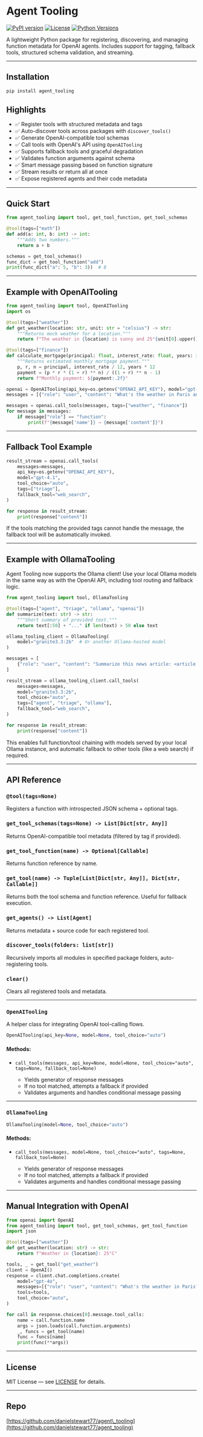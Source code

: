 # Agent Tooling

[![PyPI version](https://img.shields.io/pypi/v/agent_tooling.svg)](https://pypi.org/project/agent_tooling/)
[![License](https://img.shields.io/github/license/danielstewart77/agent_tooling.svg)](LICENSE)
[![Python Versions](https://img.shields.io/pypi/pyversions/agent_tooling.svg)](https://pypi.org/project/agent_tooling/)

A lightweight Python package for registering, discovering, and managing function metadata for OpenAI agents. Includes support for tagging, fallback tools, structured schema validation, and streaming.

---

## Installation

```bash
pip install agent_tooling
```

## Highlights

* ✅ Register tools with structured metadata and tags
* ✅ Auto-discover tools across packages with `discover_tools()`
* ✅ Generate OpenAI-compatible tool schemas
* ✅ Call tools with OpenAI's API using `OpenAITooling`
* ✅ Supports fallback tools and graceful degradation
* ✅ Validates function arguments against schema
* ✅ Smart message passing based on function signature
* ✅ Stream results or return all at once
* ✅ Expose registered agents and their code metadata

---

## Quick Start

```python
from agent_tooling import tool, get_tool_function, get_tool_schemas

@tool(tags=["math"])
def add(a: int, b: int) -> int:
    """Adds two numbers."""
    return a + b

schemas = get_tool_schemas()
func_dict = get_tool_function("add")
print(func_dict("a": 5, "b": 3))  # 8
```

---

## Example with OpenAITooling

```python
from agent_tooling import tool, OpenAITooling
import os

@tool(tags=["weather"])
def get_weather(location: str, unit: str = "celsius") -> str:
    """Returns mock weather for a location."""
    return f"The weather in {location} is sunny and 25°{unit[0].upper()}"

@tool(tags=["finance"])
def calculate_mortgage(principal: float, interest_rate: float, years: int) -> str:
    """Returns estimated monthly mortgage payment."""
    p, r, n = principal, interest_rate / 12, years * 12
    payment = (p * r * (1 + r) ** n) / ((1 + r) ** n - 1)
    return f"Monthly payment: ${payment:.2f}"

openai = OpenAITooling(api_key=os.getenv("OPENAI_API_KEY"), model="gpt-4o")
messages = [{"role": "user", "content": "What's the weather in Paris and mortgage for $300,000 at 4.5% for 30 years?"}]

messages = openai.call_tools(messages, tags=["weather", "finance"])
for message in messages:
    if message["role"] == "function":
        print(f"{message['name']} → {message['content']}")
```

---

## Fallback Tool Example

```python
result_stream = openai.call_tools(
    messages=messages,
    api_key=os.getenv("OPENAI_API_KEY"),
    model="gpt-4.1",
    tool_choice="auto",
    tags=["triage"],
    fallback_tool="web_search",
)

for response in result_stream:
    print(response["content"])
```

If the tools matching the provided tags cannot handle the message, the fallback tool will be automatically invoked.

---

## Example with OllamaTooling

Agent Tooling now supports the Ollama client! Use your local Ollama models in the same way as with the OpenAI API, including tool routing and fallback logic.

```python
from agent_tooling import tool, OllamaTooling

@tool(tags=["agent", "triage", "ollama", "openai"])
def summarize(text: str) -> str:
    """Short summary of provided text."""
    return text[:50] + "..." if len(text) > 50 else text

ollama_tooling_client = OllamaTooling(
    model="granite3.3:2b"  # Or another Ollama-hosted model
)

messages = [
    {"role": "user", "content": "Summarize this news article: <article text>"},
]

result_stream = ollama_tooling_client.call_tools(
    messages=messages,
    model="granite3.3:2b",
    tool_choice="auto",
    tags=["agent", "triage", "ollama"],
    fallback_tool="web_search",
)

for response in result_stream:
    print(response["content"])
```

This enables full function/tool chaining with models served by your local Ollama instance, and automatic fallback to other tools (like a web search) if required.

---

## API Reference

### `@tool(tags=None)`

Registers a function with introspected JSON schema + optional tags.

### `get_tool_schemas(tags=None) -> List[Dict[str, Any]]`

Returns OpenAI-compatible tool metadata (filtered by tag if provided).

### `get_tool_function(name) -> Optional[Callable]`

Returns function reference by name.

### `get_tool(name) -> Tuple[List[Dict[str, Any]], Dict[str, Callable]]`

Returns both the tool schema and function reference. Useful for fallback execution.

### `get_agents() -> List[Agent]`

Returns metadata + source code for each registered tool.

### `discover_tools(folders: list[str])`

Recursively imports all modules in specified package folders, auto-registering tools.

### `clear()`

Clears all registered tools and metadata.

---

### `OpenAITooling`

A helper class for integrating OpenAI tool-calling flows.

```python
OpenAITooling(api_key=None, model=None, tool_choice="auto")
```

#### Methods:

* `call_tools(messages, api_key=None, model=None, tool_choice="auto", tags=None, fallback_tool=None)`

  * Yields generator of response messages
  * If no tool matched, attempts a fallback if provided
  * Validates arguments and handles conditional message passing

---

### `OllamaTooling`

```python
OllamaTooling(model=None, tool_choice="auto")
```

#### Methods:

* `call_tools(messages, model=None, tool_choice="auto", tags=None, fallback_tool=None)`

  * Yields generator of response messages
  * If no tool matched, attempts a fallback if provided
  * Validates arguments and handles conditional message passing

---

## Manual Integration with OpenAI

```python
from openai import OpenAI
from agent_tooling import tool, get_tool_schemas, get_tool_function
import json

@tool(tags=["weather"])
def get_weather(location: str) -> str:
    return f"Weather in {location}: 25°C"

tools, _ = get_tool("get_weather")
client = OpenAI()
response = client.chat.completions.create(
    model="gpt-4o",
    messages=[{"role": "user", "content": "What's the weather in Paris?"}],
    tools=tools,
    tool_choice="auto",
)

for call in response.choices[0].message.tool_calls:
    name = call.function.name
    args = json.loads(call.function.arguments)
    _, funcs = get_tool(name)
    func = funcs[name]
    print(func(**args))
```

---

## License

MIT License — see [LICENSE](LICENSE) for details.

---

## Repo

[https://github.com/danielstewart77/agent\_tooling](https://github.com/danielstewart77/agent_tooling)